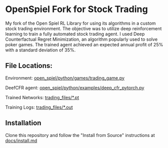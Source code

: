 
# OpenSpiel Fork for Stock Trading

My fork of the Open Spiel RL Library for using its algorithms in a custom stock trading environment.
The objective was to utilize deep reinforcement learning to train a fully automated stock trading agent. 
I used Deep Counterfactual Regret Minimization, an algorithm popularly used to solve poker games. 
The trained agent achieved an expected annual profit of 25% with a standard deviation of 35%. 

## File Locations:

Environment: [open_spiel/python/games/trading_game.py](open_spiel/python/games/trading_game.py)

DeefCFR agent: [open_spiel/python/examples/deep_cfr_pytorch.py](open_spiel/python/examples/deep_cfr_pytorch.py)

Trained Networks: [trading_files/\*.pt](trading_files/)

Training Logs: [trading_files/\*.out](trading_files/)

## Installation

Clone this repository and follow the "Install from Source" instructions at [docs/install.md](docs/install.md)
